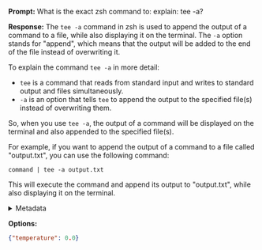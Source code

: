 **Prompt:**
What is the exact zsh command to: explain: tee -a?

**Response:**
The `tee -a` command in zsh is used to append the output of a command to a file, while also displaying it on the terminal. The `-a` option stands for "append", which means that the output will be added to the end of the file instead of overwriting it.

To explain the command `tee -a` in more detail:

- `tee` is a command that reads from standard input and writes to standard output and files simultaneously.
- `-a` is an option that tells `tee` to append the output to the specified file(s) instead of overwriting them.

So, when you use `tee -a`, the output of a command will be displayed on the terminal and also appended to the specified file(s).

For example, if you want to append the output of a command to a file called "output.txt", you can use the following command:

```
command | tee -a output.txt
```

This will execute the command and append its output to "output.txt", while also displaying it on the terminal.

<details><summary>Metadata</summary>

- Duration: 6305 ms
- Datetime: 2023-08-18T15:28:33.412731
- Model: gpt-3.5-turbo-0613

</details>

**Options:**
```json
{"temperature": 0.0}
```

